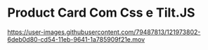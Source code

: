 # Product Card Com Css e Tilt.JS

https://user-images.githubusercontent.com/79487813/121973802-6deb0d80-cd54-11eb-9641-1a785909f21e.mov

